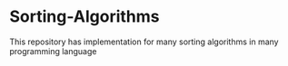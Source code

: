 # Sorting-Algorithms
This repository has implementation for many sorting algorithms in many programming language
